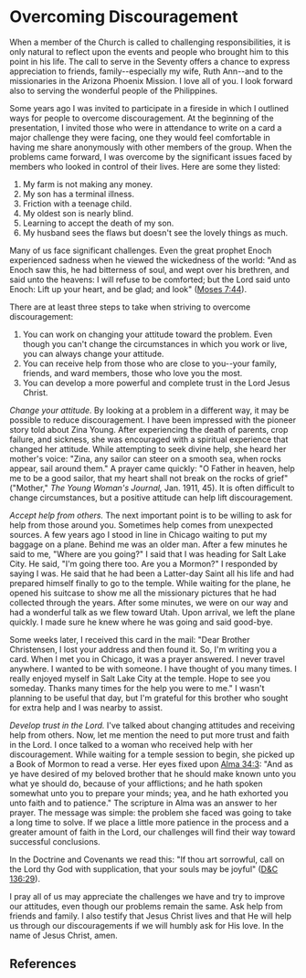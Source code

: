 # Overcoming Discouragement

When a member of the Church is called to challenging responsibilities, it is
only natural to reflect upon the events and people who brought him to this
point in his life. The call to serve in the Seventy offers a chance to express
appreciation to friends, family--especially my wife, Ruth Ann--and to the
missionaries in the Arizona Phoenix Mission. I love all of you. I look forward
also to serving the wonderful people of the Philippines.

Some years ago I was invited to participate in a fireside in which I outlined
ways for people to overcome discouragement. At the beginning of the
presentation, I invited those who were in attendance to write on a card a
major challenge they were facing, one they would feel comfortable in having me
share anonymously with other members of the group. When the problems came
forward, I was overcome by the significant issues faced by members who looked
in control of their lives. Here are some they listed:

  1. My farm is not making any money. 
  2. My son has a terminal illness. 
  3. Friction with a teenage child. 
  4. My oldest son is nearly blind. 
  5. Learning to accept the death of my son. 
  6. My husband sees the flaws but doesn't see the lovely things as much. 

Many of us face significant challenges. Even the great prophet Enoch
experienced sadness when he viewed the wickedness of the world: "And as Enoch
saw this, he had bitterness of soul, and wept over his brethren, and said unto
the heavens: I will refuse to be comforted; but the Lord said unto Enoch: Lift
up your heart, and be glad; and look" ([Moses
7:44](/scriptures/pgp/moses/7.44?lang=eng#43)).

There are at least three steps to take when striving to overcome
discouragement:

  1. You can work on changing your attitude toward the problem. Even though you can't change the circumstances in which you work or live, you can always change your attitude. 
  2. You can receive help from those who are close to you--your family, friends, and ward members, those who love you the most. 
  3. You can develop a more powerful and complete trust in the Lord Jesus Christ. 

_Change your attitude._ By looking at a problem in a different way, it may be
possible to reduce discouragement. I have been impressed with the pioneer
story told about Zina Young. After experiencing the death of parents, crop
failure, and sickness, she was encouraged with a spiritual experience that
changed her attitude. While attempting to seek divine help, she heard her
mother's voice: "Zina, any sailor can steer on a smooth sea, when rocks
appear, sail around them." A prayer came quickly: "O Father in heaven, help me
to be a good sailor, that my heart shall not break on the rocks of grief"
("Mother," _The Young Woman's Journal,_ Jan. 1911, 45). It is often difficult
to change circumstances, but a positive attitude can help lift discouragement.

_Accept help from others._ The next important point is to be willing to ask
for help from those around you. Sometimes help comes from unexpected sources.
A few years ago I stood in line in Chicago waiting to put my baggage on a
plane. Behind me was an older man. After a few minutes he said to me, "Where
are you going?" I said that I was heading for Salt Lake City. He said, "I'm
going there too. Are you a Mormon?" I responded by saying I was. He said that
he had been a Latter-day Saint all his life and had prepared himself finally
to go to the temple. While waiting for the plane, he opened his suitcase to
show me all the missionary pictures that he had collected through the years.
After some minutes, we were on our way and had a wonderful talk as we flew
toward Utah. Upon arrival, we left the plane quickly. I made sure he knew
where he was going and said good-bye.

Some weeks later, I received this card in the mail: "Dear Brother Christensen,
I lost your address and then found it. So, I'm writing you a card. When I met
you in Chicago, it was a prayer answered. I never travel anywhere. I wanted to
be with someone. I have thought of you many times. I really enjoyed myself in
Salt Lake City at the temple. Hope to see you someday. Thanks many times for
the help you were to me." I wasn't planning to be useful that day, but I'm
grateful for this brother who sought for extra help and I was nearby to
assist.

_Develop trust in the Lord._ I've talked about changing attitudes and
receiving help from others. Now, let me mention the need to put more trust and
faith in the Lord. I once talked to a woman who received help with her
discouragement. While waiting for a temple session to begin, she picked up a
Book of Mormon to read a verse. Her eyes fixed upon [Alma
34:3](/scriptures/bofm/alma/34.3?lang=eng#2): "And as ye have desired of my
beloved brother that he should make known unto you what ye should do, because
of your afflictions; and he hath spoken somewhat unto you to prepare your
minds; yea, and he hath exhorted you unto faith and to patience." The
scripture in Alma was an answer to her prayer. The message was simple: the
problem she faced was going to take a long time to solve. If we place a little
more patience in the process and a greater amount of faith in the Lord, our
challenges will find their way toward successful conclusions.

In the Doctrine and Covenants we read this: "If thou art sorrowful, call on
the Lord thy God with supplication, that your souls may be joyful" ([D&amp;C
136:29](/scriptures/dc-testament/dc/136.29?lang=eng#28)).

I pray all of us may appreciate the challenges we have and try to improve our
attitudes, even though our problems remain the same. Ask help from friends and
family. I also testify that Jesus Christ lives and that He will help us
through our discouragements if we will humbly ask for His love. In the name of
Jesus Christ, amen.

## References


